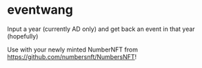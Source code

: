 # eventwang
Input a year (currently AD only) and get back an event in that year (hopefully)

Use with your newly minted NumberNFT from https://github.com/numbersnft/NumbersNFT!
